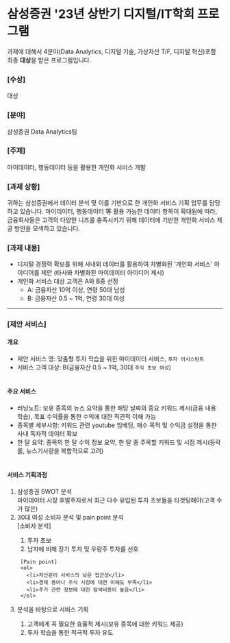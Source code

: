# 삼성증권 '23년 상반기 디지털/IT학회 프로그램
과제에 대해서 4분야(Data Analytics, 디지털 기술, 가상자산 T/F, 디지털 혁신)포함 최종 **대상**을 받은 프로그램입니다.


### [수상]
대상


### [분야] 
삼성증권 Data Analytics팀


### [주제] 
마이데이터, 행동데이터 등을 활용한 개인화 서비스 개발


### [과제 상황] 
귀하는 삼성증권에서 데이터 분석 및 이를 기반으로 한 개인화 서비스 기획 업무를 담당하고 있습니다. 
마이데이터, 행동데이터 等 활용 가능한 데이터 항목이 확대됨에 따라, 금융회사들은 고객의 다양한 니즈를 충족시키기 위해 데이터에 기반한 개인화 서비스 제공 방안을 모색하고 있습니다.


### [과제 내용] 
- 디지털 경쟁력 확보를 위해 사내외 데이터를 활용하여 차별화된 '개인화 서비스' 아이디어를 제안 (타사와 차별화된 마이데이터 아이디어 제시)
- 개인화 서비스 대상 고객은 A와 B중 선정
  - A: 금융자산 10억 이상, 연령 50대 남성
  - B: 금융자산 0.5 ~ 1억, 연령 30대 여성

---
### [제안 서비스] 
#### 개요 
- 제안 서비스 명: 맞춤형 투자 학습을 위한 마이데이터 서비스, `투자 어시스턴트`
- 서비스 고객 대상: B(금융자산 0.5 ~ 1억, 30대 `주식 초보 여성`)<br><br>


#### 주요 서비스 
- 러닝노트: 보유 종목의 뉴스 요약을 통한 해당 날짜의 중요 키워드 제시(금융 내용 학습), 목표 수익률을 통한 수익에 대한 직관적 이해 가능
- 종목별 세부사항: 키워드 관련 youtube 임베딩, 매수 목적 및 수익금 설정을 통한 사내 독자적 데이터 확보
- 한 달 요약: 종목의 한 달 수익 정보 요약, 한 달 중 주목할 키워드 및 시점 제시(등락률, 뉴스기사량을 복합적으로 고려)<br><br>


#### 서비스 기획과정
<ol>
  <li>
  삼성증권 SWOT 분석
  </li>
   마이데이터 시장 후발주자로서 최근 다수 유입된 투자 초보들을 타겟팅해야(고객 수가 많은)
  

  <li>30대 여성 소비자 분석 및 pain point 분석</li>
     [소비자 분석]
     <ol>
       <li>투자 초보</li>
       <li>남자에 비해 장기 투자 및 우량주 투자를 선호</li>
     </ol>

     [Pain point]
     <ol>
       <li>자산관리 서비스의 낮은 접근성</li>
       <li>경제 용어나 주식 시장에 대한 이해도 부족</li>
       <li>주가 관련 정보에 대한 탐색비용이 높음</li>
     </ol>
  
<li>분석을 바탕으로 서비스 기획</li>
  <ol>
   <li>고객에게 꼭 필요한 효율적 제시(보유 종목에 대한 키워드 제공)</li>
   <li>투자 학습을 통한 적극적 투자 유도</li>
  </ol>
</ol>






